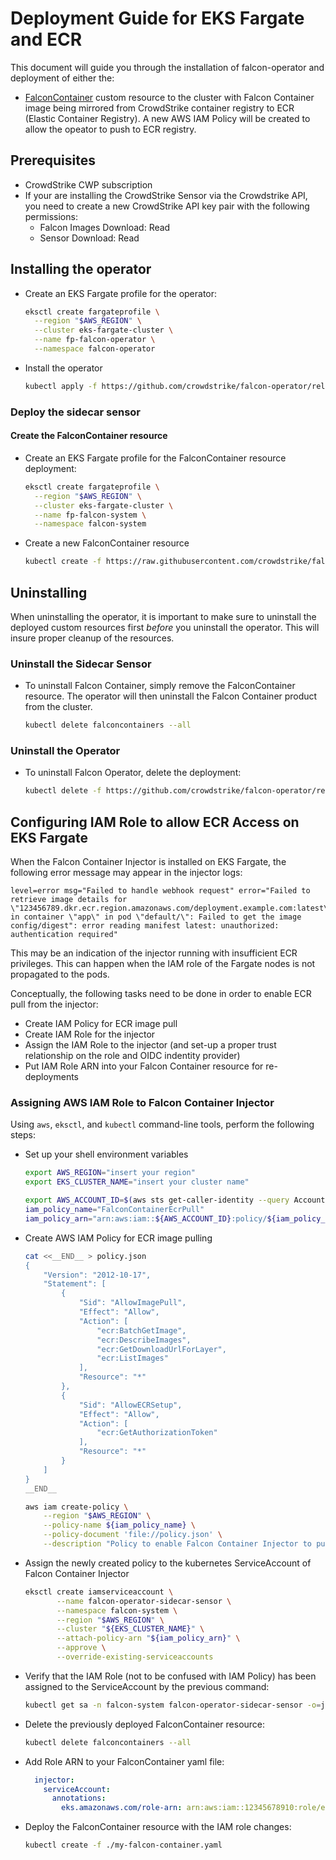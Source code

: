 # Deployment Guide for EKS Fargate and ECR
This document will guide you through the installation of falcon-operator and deployment of either the:
- [FalconContainer](../../resources/container/README.md) custom resource to the cluster with Falcon Container image being mirrored from CrowdStrike container registry to ECR (Elastic Container Registry). A new AWS IAM Policy will be created to allow the opeator to push to ECR registry.

## Prerequisites

- CrowdStrike CWP subscription
- If your are installing the CrowdStrike Sensor via the Crowdstrike API, you need to create a new CrowdStrike API key pair with the following permissions:
  - Falcon Images Download: Read
  - Sensor Download: Read

## Installing the operator

- Create an EKS Fargate profile for the operator:
  ```sh
  eksctl create fargateprofile \
    --region "$AWS_REGION" \
    --cluster eks-fargate-cluster \
    --name fp-falcon-operator \
    --namespace falcon-operator
  ```
  
- Install the operator
  ```sh
  kubectl apply -f https://github.com/crowdstrike/falcon-operator/releases/latest/download/falcon-operator.yaml
  ```

### Deploy the sidecar sensor
#### Create the FalconContainer resource

- Create an EKS Fargate profile for the FalconContainer resource deployment:
  ```sh
  eksctl create fargateprofile \
    --region "$AWS_REGION" \
    --cluster eks-fargate-cluster \
    --name fp-falcon-system \
    --namespace falcon-system
  ```

- Create a new FalconContainer resource
  ```sh
  kubectl create -f https://raw.githubusercontent.com/crowdstrike/falcon-operator/main/docs/deployment/eks/falconcontainer.yaml --edit=true
  ```
  
## Uninstalling

When uninstalling the operator, it is important to make sure to uninstall the deployed custom resources first *before* you uninstall the operator.
This will insure proper cleanup of the resources.

### Uninstall the Sidecar Sensor

- To uninstall Falcon Container, simply remove the FalconContainer resource. The operator will then uninstall the Falcon Container product from the cluster.
  ```sh
  kubectl delete falconcontainers --all
  ```

### Uninstall the Operator

- To uninstall Falcon Operator, delete the deployment:
  ```sh
  kubectl delete -f https://github.com/crowdstrike/falcon-operator/releases/latest/download/falcon-operator.yaml
  ```
  
## Configuring IAM Role to allow ECR Access on EKS Fargate

When the Falcon Container Injector is installed on EKS Fargate, the following error message may appear in the injector logs:

```
level=error msg="Failed to handle webhook request" error="Failed to retrieve image details for \"123456789.dkr.ecr.region.amazonaws.com/deployment.example.com:latest\" in container \"app\" in pod \"default/\": Failed to get the image config/digest": error reading manifest latest: unauthorized: authentication required"
```

This may be an indication of the injector running with insufficient ECR privileges. This can happen
when the IAM role of the Fargate nodes is not propagated to the pods.

Conceptually, the following tasks need to be done in order to enable ECR pull from the injector:

- Create IAM Policy for ECR image pull
- Create IAM Role for the injector
- Assign the IAM Role to the injector (and set-up a proper trust relationship on the role and OIDC indentity provider)
- Put IAM Role ARN into your Falcon Container resource for re-deployments

### Assigning AWS IAM Role to Falcon Container Injector

Using `aws`, `eksctl`, and `kubectl` command-line tools, perform the following steps:

- Set up your shell environment variables
  ```sh
  export AWS_REGION="insert your region"
  export EKS_CLUSTER_NAME="insert your cluster name"

  export AWS_ACCOUNT_ID=$(aws sts get-caller-identity --query Account --output text)
  iam_policy_name="FalconContainerEcrPull"
  iam_policy_arn="arn:aws:iam::${AWS_ACCOUNT_ID}:policy/${iam_policy_name}"
  ```

- Create AWS IAM Policy for ECR image pulling
  ```sh
  cat <<__END__ > policy.json
  {
      "Version": "2012-10-17",
      "Statement": [
          {
              "Sid": "AllowImagePull",
              "Effect": "Allow",
              "Action": [
                  "ecr:BatchGetImage",
                  "ecr:DescribeImages",
                  "ecr:GetDownloadUrlForLayer",
                  "ecr:ListImages"
              ],
              "Resource": "*"
          },
          {
              "Sid": "AllowECRSetup",
              "Effect": "Allow",
              "Action": [
                  "ecr:GetAuthorizationToken"
              ],
              "Resource": "*"
          }
      ]
  }
  __END__

  aws iam create-policy \
      --region "$AWS_REGION" \
      --policy-name ${iam_policy_name} \
      --policy-document 'file://policy.json' \
      --description "Policy to enable Falcon Container Injector to pull container image from ECR"
  ```

- Assign the newly created policy to the kubernetes ServiceAccount of Falcon Container Injector
  ```sh
  eksctl create iamserviceaccount \
         --name falcon-operator-sidecar-sensor \
         --namespace falcon-system \
         --region "$AWS_REGION" \
         --cluster "${EKS_CLUSTER_NAME}" \
         --attach-policy-arn "${iam_policy_arn}" \
         --approve \
         --override-existing-serviceaccounts
  ```

- Verify that the IAM Role (not to be confused with IAM Policy) has been assigned to the ServiceAccount by the previous command:
  ```sh
  kubectl get sa -n falcon-system falcon-operator-sidecar-sensor -o=jsonpath='{.metadata.annotations.eks\.amazonaws\.com/role-arn}'
  ```

- Delete the previously deployed FalconContainer resource:
  ```sh
  kubectl delete falconcontainers --all
  ```

- Add Role ARN to your FalconContainer yaml file:
  ```yaml
    injector:
      serviceAccount:
        annotations:
          eks.amazonaws.com/role-arn: arn:aws:iam::12345678910:role/eksctl-demo-cluster-addon-iamservic-Role1-J78KUNY32R1
  ```

- Deploy the FalconContainer resource with the IAM role changes:
  ```sh
  kubectl create -f ./my-falcon-container.yaml
  ```

